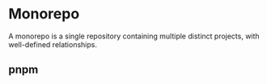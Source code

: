 # Monorepo

A monorepo is a single repository containing multiple distinct projects, with well-defined relationships.


## pnpm